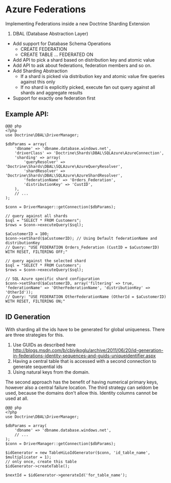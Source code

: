 # Azure Federations

Implementing Federations inside a new Doctrine Sharding Extension

1. DBAL (Database Abstraction Layer)

* Add support for Database Schema Operations
    * CREATE FEDERATION
    * CREATE TABLE ... FEDERATED ON
* Add API to pick a shard based on distribution key and atomic value
* Add API to ask about federations, federation members and so on.
* Add Sharding Abstraction
    * If a shard is picked via distribution key and atomic value fire queries against this only
    * If no shard is explicitly picked, execute fan out query against all shards and aggregate results
* Support for exactly one federation first

## Example API:

    @@@ php
    <?php
    use Doctrine\DBAL\DriverManager;

    $dbParams = array(
        'dbname' => 'dbname.database.windows.net',
        'driverClass' => 'Doctrine\Shards\DBAL\SQLAzure\AzureConnection',
        'sharding' => array(
            'queryResolver' => 'Doctrine\Shards\DBAL\SQLAzure\AzureQueryResolver',
            'shardResolver' => 'Doctrine\Shards\DBAL\SQLAzure\AzureShardResolver',
            'federationName' => 'Orders_Federation',
            'distributionKey' => 'CustID',
        ),
        // ...
    );

    $conn = DriverManager::getConnection($dbParams);

    // query against all shards
    $sql = "SELECT * FROM Customers";
    $rows = $conn->executeQuery($sql);

    $aCustomerID = 100;
    $conn->setShard($aCustomerID); // Using Default federationName and distributionKey
    // Query: "USE FEDERATION Orders_Federation (CustID = $aCustomerID) WITH RESET, FILTERING OFF;"

    // query against the selected shard
    $sql = "SELECT * FROM Customers";
    $rows = $conn->executeQuery($sql);

    // SQL Azure specific shard configuration
    $conn->setShard($aCustomerID, array('filtering' => true, 'federationName' => 'OtherFederationName', 'distributionKey' => 'OtherId'));
    // Query: "USE FEDERATION OtherFederationName (OtherId = $aCustomerID) WITH RESET, FILTERING ON;"

## ID Generation

With sharding all the ids have to be generated for global uniqueness. There are three strategies for this.

1. Use GUIDs as described here http://blogs.msdn.com/b/cbiyikoglu/archive/2011/06/20/id-generation-in-federations-identity-sequences-and-guids-uniqueidentifier.aspx
2. Having a central table that is accessed with a second connection to generate sequential ids
3. Using natural keys from the domain.

The second approach has the benefit of having numerical primary keys, however also a central failure location. The third strategy can seldom be used, because the domains don't allow this. Identity columns cannot be used at all.

    @@@ php
    <?php
    use Doctrine\DBAL\DriverManager;

    $dbParams = array(
        'dbname' => 'dbname.database.windows.net',
        // ...
    );
    $conn = DriverManager::getConnection($dbParams);

    $idGenerator = new TableHiLoIdGenerator($conn, 'id_table_name', $multiplicator = 1);
    // only once, create this table
    $idGenerator->createTable();

    $nextId = $idGenerator->generateId('for_table_name');

